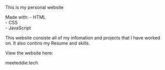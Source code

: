 This is my personal website

Made with:
    - HTML<br>
    - CSS<br>
    - JavaScript<br>

This website consiste all of my infomation and projects
that I have worked on. It also contins my Resume and
skills.

View the website here:

meeteddie.tech